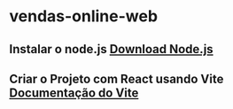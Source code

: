 # vendas-online-web
## Instalar o node.js [Download Node.js](https://nodejs.org/en/download)
## Criar o Projeto com React usando Vite [Documentação do Vite](https://vitejs.dev/guide/)
